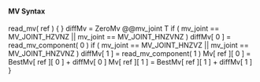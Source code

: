 #### MV Syntax

<div class="syntax">
read_mv( ref ) {
}
    diffMv = ZeroMv
    @@mv_joint                                                          T
    if ( mv_joint == MV_JOINT_HZVNZ || mv_joint == MV_JOINT_HNZVNZ )
        diffMv[ 0 ] = read_mv_component( 0 )
    if ( mv_joint == MV_JOINT_HNZVZ || mv_joint == MV_JOINT_HNZVNZ )
        diffMv[ 1 ] = read_mv_component( 1 )
    Mv[ ref ][ 0 ] = BestMv[ ref ][ 0 ] + diffMv[ 0 ]
    Mv[ ref ][ 1 ] = BestMv[ ref ][ 1 ] + diffMv[ 1 ]
}
</div>
